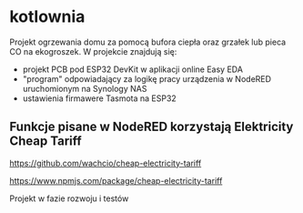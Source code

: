 # kotlownia
Projekt ogrzewania domu za pomocą bufora ciepła oraz grzałek lub pieca CO na ekogroszek.
W projekcie znajdują się:
- projekt PCB pod ESP32 DevKit w aplikacji online Easy EDA
- "program" odpowiadający za logikę pracy urządzenia w NodeRED uruchomionym na Synology NAS
- ustawienia firmawere Tasmota na ESP32

## Funkcje pisane w NodeRED korzystają Elektricity Cheap Tariff
https://github.com/wachcio/cheap-electricity-tariff 

https://www.npmjs.com/package/cheap-electricity-tariff

Projekt w fazie rozwoju i testów 
